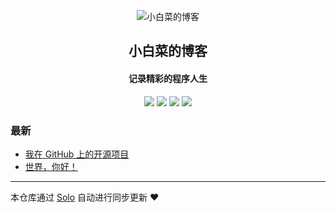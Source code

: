 <p align="center"><img alt="小白菜的博客" src="https://static.b3log.org/images/brand/solo-32.png"></p><h2 align="center">
小白菜的博客
</h2>

<h4 align="center">记录精彩的程序人生</h4>
<p align="center"><a title="小白菜的博客" target="_blank" href="https://github.com/wojiaoerdandan/solo-blog"><img src="https://img.shields.io/github/last-commit/wojiaoerdandan/solo-blog.svg?style=flat-square&color=FF9900"></a>
<a title="GitHub repo size in bytes" target="_blank" href="https://github.com/wojiaoerdandan/solo-blog"><img src="https://img.shields.io/github/repo-size/wojiaoerdandan/solo-blog.svg?style=flat-square"></a>
<a title="Solo Version" target="_blank" href="https://github.com/b3log/solo/releases"><img src="https://img.shields.io/badge/solo-3.6.7-f1e05a.svg?style=flat-square&color=blueviolet"></a>
<a title="Hits" target="_blank" href="https://github.com/b3log/hits"><img src="https://hits.b3log.org/wojiaoerdandan/solo-blog.svg"></a></p>

### 最新

* [我在 GitHub 上的开源项目](https://www.guoyaping.com:8081/my-github-repos)
* [世界，你好！](https://www.guoyaping.com:8081/hello-solo)



---

本仓库通过 [Solo](https://github.com/b3log/solo) 自动进行同步更新 ❤️ 